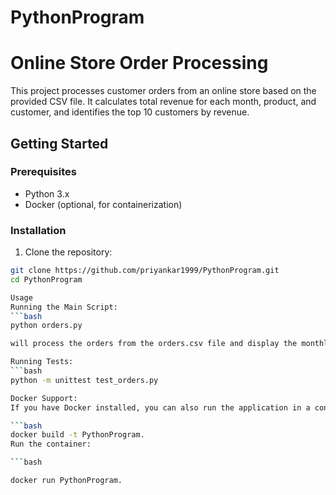 # PythonProgram
# Online Store Order Processing

This project processes customer orders from an online store based on the provided CSV file. It calculates total revenue for each month, product, and customer, and identifies the top 10 customers by revenue.

## Getting Started

### Prerequisites

- Python 3.x
- Docker (optional, for containerization)

### Installation

1. Clone the repository:

```bash
git clone https://github.com/priyankar1999/PythonProgram.git
cd PythonProgram

Usage
Running the Main Script:
```bash
python orders.py

will process the orders from the orders.csv file and display the monthly revenue, product-wise revenue, customer-wise revenue, and top 10 customers by revenue.

Running Tests:
```bash
python -m unittest test_orders.py

Docker Support:
If you have Docker installed, you can also run the application in a container. Build the Docker image:

```bash
docker build -t PythonProgram.
Run the container:

```bash

docker run PythonProgram.
